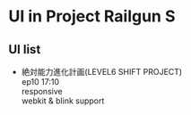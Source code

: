 # UI in Project Railgun S

## UI list

* 絶対能力進化計画(LEVEL6 SHIFT PROJECT)   
    ep10 17:10   
    responsive   
    webkit & blink support   


